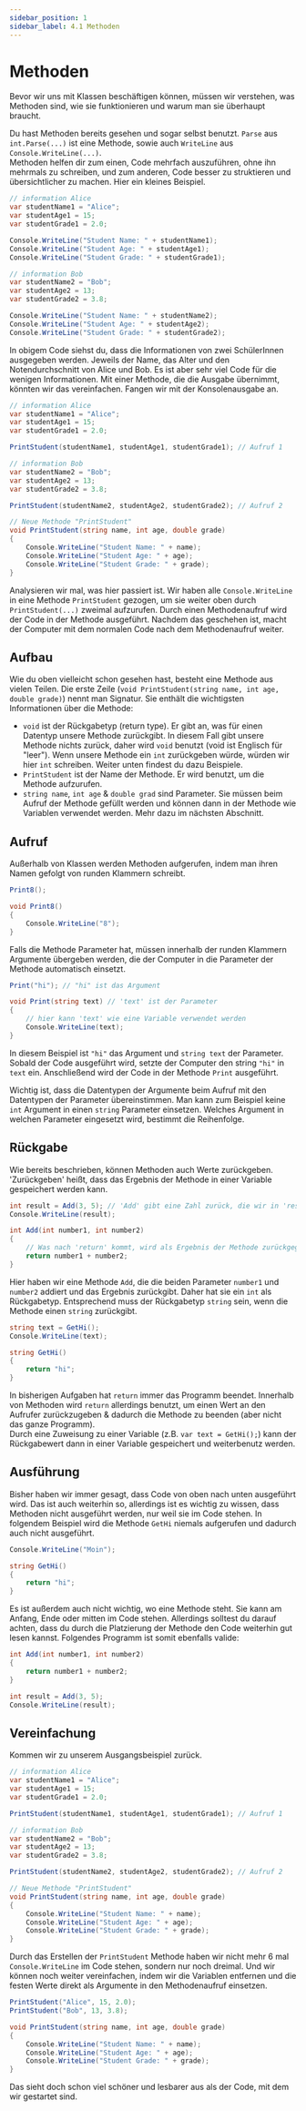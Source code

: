 ```yaml
---
sidebar_position: 1
sidebar_label: 4.1 Methoden
---
```


# Methoden

Bevor wir uns mit Klassen beschäftigen können, müssen wir verstehen, was Methoden sind, wie sie funktionieren und warum man sie überhaupt braucht.

Du hast Methoden bereits gesehen und sogar selbst benutzt. `Parse` aus `int.Parse(...)` ist eine Methode, sowie auch `WriteLine` aus `Console.WriteLine(...)`.<br/>
Methoden helfen dir zum einen, Code mehrfach auszuführen, ohne ihn mehrmals zu schreiben, und zum anderen, Code besser zu struktieren und übersichtlicher zu machen. Hier ein kleines Beispiel.

```cs
// information Alice
var studentName1 = "Alice";
var studentAge1 = 15;
var studentGrade1 = 2.0;

Console.WriteLine("Student Name: " + studentName1);
Console.WriteLine("Student Age: " + studentAge1);
Console.WriteLine("Student Grade: " + studentGrade1);

// information Bob
var studentName2 = "Bob";
var studentAge2 = 13;
var studentGrade2 = 3.8;

Console.WriteLine("Student Name: " + studentName2);
Console.WriteLine("Student Age: " + studentAge2);
Console.WriteLine("Student Grade: " + studentGrade2);
```

In obigem Code siehst du, dass die Informationen von zwei SchülerInnen ausgegeben werden. Jeweils der Name, das Alter und den Notendurchschnitt von Alice und Bob. Es ist aber sehr viel Code für die wenigen Informationen. Mit einer Methode, die die Ausgabe übernimmt, könnten wir das vereinfachen. Fangen wir mit der Konsolenausgabe an.

```cs
// information Alice
var studentName1 = "Alice";
var studentAge1 = 15;
var studentGrade1 = 2.0;

PrintStudent(studentName1, studentAge1, studentGrade1); // Aufruf 1

// information Bob
var studentName2 = "Bob";
var studentAge2 = 13;
var studentGrade2 = 3.8;

PrintStudent(studentName2, studentAge2, studentGrade2); // Aufruf 2

// Neue Methode "PrintStudent"
void PrintStudent(string name, int age, double grade)
{
    Console.WriteLine("Student Name: " + name);
    Console.WriteLine("Student Age: " + age);
    Console.WriteLine("Student Grade: " + grade);
} 
```

Analysieren wir mal, was hier passiert ist. Wir haben alle `Console.WriteLine` in eine Methode `PrintStudent` gezogen, um sie weiter oben durch `PrintStudent(...)` zweimal aufzurufen. Durch einen Methodenaufruf wird der Code in der Methode ausgeführt. Nachdem das geschehen ist, macht der Computer mit dem normalen Code nach dem Methodenaufruf weiter.

## Aufbau

Wie du oben vielleicht schon gesehen hast, besteht eine Methode aus vielen Teilen. Die erste Zeile (`void PrintStudent(string name, int age, double grade)`) nennt man Signatur. Sie enthält die wichtigsten Informationen über die Methode:

- `void` ist der Rückgabetyp (return type). Er gibt an, was für einen Datentyp unsere Methode zurückgibt. In diesem Fall gibt unsere Methode nichts zurück, daher wird `void` benutzt (void ist Englisch für "leer"). Wenn unsere Methode ein `int` zurückgeben würde, würden wir hier `int` schreiben. Weiter unten findest du dazu Beispiele.
- `PrintStudent` ist der Name der Methode. Er wird benutzt, um die Methode aufzurufen.
- `string name`, `int age` & `double grad` sind Parameter. Sie müssen beim Aufruf der Methode gefüllt werden und können dann in der Methode wie Variablen verwendet werden. Mehr dazu im nächsten Abschnitt. 

## Aufruf

Außerhalb von Klassen werden Methoden aufgerufen, indem man ihren Namen gefolgt von runden Klammern schreibt.

```cs
Print8();

void Print8()
{
    Console.WriteLine("8");
}
```

Falls die Methode Parameter hat, müssen innerhalb der runden Klammern Argumente übergeben werden, die der Computer in die Parameter der Methode automatisch einsetzt.

```cs
Print("hi"); // "hi" ist das Argument

void Print(string text) // 'text' ist der Parameter
{
    // hier kann 'text' wie eine Variable verwendet werden
    Console.WriteLine(text);
}
```

In diesem Beispiel ist `"hi"` das Argument und `string text` der Parameter. Sobald der Code ausgeführt wird, setzte der Computer den string `"hi"` in `text` ein. Anschließend wird der Code in der Methode `Print` ausgeführt.

Wichtig ist, dass die Datentypen der Argumente beim Aufruf mit den Datentypen der Parameter übereinstimmen. Man kann zum Beispiel keine `int` Argument in einen `string` Parameter einsetzen. Welches Argument in welchen Parameter eingesetzt wird, bestimmt die Reihenfolge.

## Rückgabe

Wie bereits beschrieben, können Methoden auch Werte zurückgeben. 'Zurückgeben' heißt, dass das Ergebnis der Methode in einer Variable gespeichert werden kann.

```cs
int result = Add(3, 5); // 'Add' gibt eine Zahl zurück, die wir in 'result' speichern
Console.WriteLine(result);

int Add(int number1, int number2)
{
    // Was nach 'return' kommt, wird als Ergebnis der Methode zurückgegeben
    return number1 + number2;
}
```

Hier haben wir eine Methode `Add`, die die beiden Parameter `number1` und `number2` addiert und das Ergebnis zurückgibt. 
Daher hat sie ein `int` als Rückgabetyp. Entsprechend muss der Rückgabetyp `string` sein, wenn die Methode einen `string` zurückgibt.

```cs
string text = GetHi();
Console.WriteLine(text);

string GetHi()
{
    return "hi";
}
```

In bisherigen Aufgaben hat `return` immer das Programm beendet. Innerhalb von Methoden wird `return` allerdings benutzt, um einen Wert an den Aufrufer zurückzugeben & dadurch die Methode zu beenden (aber nicht das ganze Programm).<br/> Durch eine Zuweisung zu einer Variable (z.B. `var text = GetHi();`) kann der Rückgabewert dann in einer Variable gespeichert und weiterbenutz werden.

## Ausführung

Bisher haben wir immer gesagt, dass Code von oben nach unten ausgeführt wird. Das ist auch weiterhin so, allerdings ist es wichtig zu wissen, dass Methoden nicht ausgeführt werden, nur weil sie im Code stehen. In folgendem Beispiel wird die Methode `GetHi` niemals aufgerufen und dadurch auch nicht ausgeführt.

```cs
Console.WriteLine("Moin");

string GetHi()
{
    return "hi";
}
```

Es ist außerdem auch nicht wichtig, wo eine Methode steht. Sie kann am Anfang, Ende oder mitten im Code stehen. Allerdings solltest du darauf achten, dass du durch die Platzierung der Methode den Code weiterhin gut lesen kannst. Folgendes Programm ist somit ebenfalls valide:

```cs
int Add(int number1, int number2)
{
    return number1 + number2;
}

int result = Add(3, 5);
Console.WriteLine(result);
```

## Vereinfachung

Kommen wir zu unserem Ausgangsbeispiel zurück.

```cs
// information Alice
var studentName1 = "Alice";
var studentAge1 = 15;
var studentGrade1 = 2.0;

PrintStudent(studentName1, studentAge1, studentGrade1); // Aufruf 1

// information Bob
var studentName2 = "Bob";
var studentAge2 = 13;
var studentGrade2 = 3.8;

PrintStudent(studentName2, studentAge2, studentGrade2); // Aufruf 2

// Neue Methode "PrintStudent"
void PrintStudent(string name, int age, double grade)
{
    Console.WriteLine("Student Name: " + name);
    Console.WriteLine("Student Age: " + age);
    Console.WriteLine("Student Grade: " + grade);
} 
```

Durch das Erstellen der `PrintStudent` Methode haben wir nicht mehr 6 mal `Console.WriteLine` im Code stehen, sondern nur noch dreimal. Und wir können noch weiter vereinfachen, indem wir die Variablen entfernen und die festen Werte direkt als Argumente in den Methodenaufruf einsetzen.

```cs
PrintStudent("Alice", 15, 2.0);
PrintStudent("Bob", 13, 3.8);

void PrintStudent(string name, int age, double grade)
{
    Console.WriteLine("Student Name: " + name);
    Console.WriteLine("Student Age: " + age);
    Console.WriteLine("Student Grade: " + grade);
}
```
Das sieht doch schon viel schöner und lesbarer aus als der Code, mit dem wir gestartet sind.